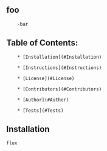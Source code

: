 ## foo 
    
        -bar
    
## Table of Contents:
        * [Installation](#Installation)

        * [Instructions](#Instructions)
        
        * [License](#License)
        
        * [Contributors](#Contributors)
        
        * [Author](#Author)
        
        * [Tests](#Tests)
## Installation
    flux